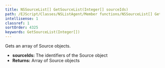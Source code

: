 ```yaml
---
title: NSSourceList[] GetSourceList(Integer[] sourceIds)
path: /EJScript/Classes/NSListAgent/Member functions/NSSourceList[] GetSourceList(Integer[] p_0)
intellisense: 1
classref: 1
sortOrder: 4325
keywords: GetSourceList(Integer[])
---
```



Gets an array of Source objects.



* **sourceIds:** The identifiers of the Source object
* **Returns:** Array of Source objects


